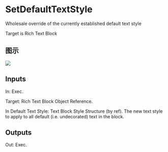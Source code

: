 # SetDefaultTextStyle

Wholesale override of the currently established default text style

Target is Rich Text Block

## 图示

![]($-20221218-17545078.png)

## Inputs

In: Exec.

Target: Rich Text Block Object Reference.

In Default Text Style: Text Block Style Structure (by ref). The new text style to apply to all default (i.e. undecorated) text in the block.  

## Outputs

Out: Exec.

